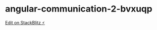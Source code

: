 # angular-communication-2-bvxuqp

[Edit on StackBlitz ⚡️](https://stackblitz.com/edit/angular-communication-2-bvxuqp)